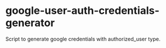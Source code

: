 # google-user-auth-credentials-generator
Script to generate google credentials with authorized_user type.
